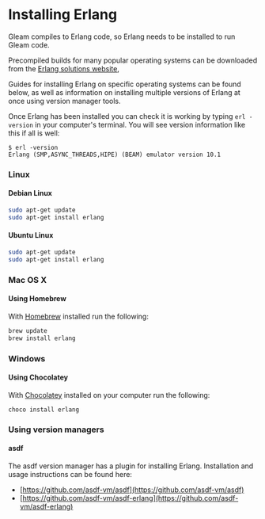 # Installing Erlang

Gleam compiles to Erlang code, so Erlang needs to be installed to run Gleam
code.

Precompiled builds for many popular operating systems can be downloaded from
the [Erlang solutions website](https://www.erlang-solutions.com/resources/download.html),

Guides for installing Erlang on specific operating systems can be found below,
as well as information on installing multiple versions of Erlang at once using
version manager tools.

Once Erlang has been installed you can check it is working by typing `erl
-version` in your computer's terminal. You will see version information like
this if all is well:

```
$ erl -version
Erlang (SMP,ASYNC_THREADS,HIPE) (BEAM) emulator version 10.1
```

### Linux

#### Debian Linux

```sh
sudo apt-get update
sudo apt-get install erlang
```

#### Ubuntu Linux

```sh
sudo apt-get update
sudo apt-get install erlang
```


### Mac OS X

#### Using Homebrew

With [Homebrew](https://brew.sh) installed run the following:

```sh
brew update
brew install erlang
```


### Windows

#### Using Chocolatey

With [Chocolatey](https://chocolatey.org/) installed on your computer run the
following:

```
choco install erlang
```

### Using version managers

#### asdf

The asdf version manager has a plugin for installing Erlang. Installation and
usage instructions can be found here:

- [https://github.com/asdf-vm/asdf](https://github.com/asdf-vm/asdf)
- [https://github.com/asdf-vm/asdf-erlang](https://github.com/asdf-vm/asdf-erlang)
